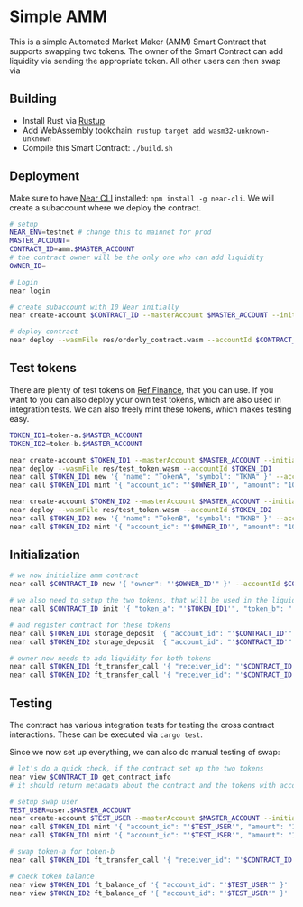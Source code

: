 # Simple AMM

This is a simple Automated Market Maker (AMM) Smart Contract that supports swapping two tokens.
The owner of the Smart Contract can add liquidity via sending the appropriate token.
All other users can then swap via 

## Building

- Install Rust via [Rustup](https://rustup.rs/)
- Add WebAssembly tookchain: `rustup target add wasm32-unknown-unknown`
- Compile this Smart Contract: `./build.sh`

## Deployment

Make sure to have [Near CLI](https://github.com/near/near-cli) installed: `npm install -g near-cli`.
We will create a subaccount where we deploy the contract.

```bash
# setup
NEAR_ENV=testnet # change this to mainnet for prod
MASTER_ACCOUNT=
CONTRACT_ID=amm.$MASTER_ACCOUNT
# the contract owner will be the only one who can add liquidity
OWNER_ID=

# Login
near login

# create subaccount with 10 Near initially
near create-account $CONTRACT_ID --masterAccount $MASTER_ACCOUNT --initialBalance 10

# deploy contract
near deploy --wasmFile res/orderly_contract.wasm --accountId $CONTRACT_ID
```

## Test tokens

There are plenty of test tokens on [Ref Finance](https://testnet.ref.finance/), that you can use.
If you want to you can also deploy your own test tokens, which are also used in integration tests.
We can also freely mint these tokens, which makes testing easy.

```bash
TOKEN_ID1=token-a.$MASTER_ACCOUNT
TOKEN_ID2=token-b.$MASTER_ACCOUNT

near create-account $TOKEN_ID1 --masterAccount $MASTER_ACCOUNT --initialBalance 2
near deploy --wasmFile res/test_token.wasm --accountId $TOKEN_ID1
near call $TOKEN_ID1 new '{ "name": "TokenA", "symbol": "TKNA" }' --accountId $TOKEN_ID1
near call $TOKEN_ID1 mint '{ "account_id": "'$OWNER_ID'", "amount": "1000000" }' --accountId $TOKEN_ID1

near create-account $TOKEN_ID2 --masterAccount $MASTER_ACCOUNT --initialBalance 2
near deploy --wasmFile res/test_token.wasm --accountId $TOKEN_ID2
near call $TOKEN_ID2 new '{ "name": "TokenB", "symbol": "TKNB" }' --accountId $TOKEN_ID2
near call $TOKEN_ID2 mint '{ "account_id": "'$OWNER_ID'", "amount": "1000000" }' --accountId $TOKEN_ID2
```

## Initialization

```bash
# we now initialize amm contract
near call $CONTRACT_ID new '{ "owner": "'$OWNER_ID'" }' --accountId $CONTRACT_ID

# we also need to setup the two tokens, that will be used in the liquidity pool for swapping
near call $CONTRACT_ID init '{ "token_a": "'$TOKEN_ID1'", "token_b": "'$TOKEN_ID2'" }' --accountId $CONTRACT_ID

# and register contract for these tokens
near call $TOKEN_ID1 storage_deposit '{ "account_id": "'$CONTRACT_ID'" }' --accountId $CONTRACT_ID --deposit 1
near call $TOKEN_ID2 storage_deposit '{ "account_id": "'$CONTRACT_ID'" }' --accountId $CONTRACT_ID --deposit 1

# owner now needs to add liquidity for both tokens
near call $TOKEN_ID1 ft_transfer_call '{ "receiver_id": "'$CONTRACT_ID'", "amount": "1000000", "msg": "" }' --accountId $OWNER_ID --depositYocto 1 --gas 300000000000000
near call $TOKEN_ID2 ft_transfer_call '{ "receiver_id": "'$CONTRACT_ID'", "amount": "1000000", "msg": "" }' --accountId $OWNER_ID --depositYocto 1 --gas 300000000000000
```

## Testing

The contract has various integration tests for testing the cross contract interactions.
These can be executed via `cargo test`.

Since we now set up everything, we can also do manual testing of swap:

```bash
# let's do a quick check, if the contract set up the two tokens
near view $CONTRACT_ID get_contract_info
# it should return metadata about the contract and the tokens with accountId, name, supply, symbol, decimals

# setup swap user
TEST_USER=user.$MASTER_ACCOUNT
near create-account $TEST_USER --masterAccount $MASTER_ACCOUNT --initialBalance 2
near call $TOKEN_ID1 mint '{ "account_id": "'$TEST_USER'", "amount": "1000000" }' --accountId $TOKEN_ID1
near call $TOKEN_ID1 mint '{ "account_id": "'$TEST_USER'", "amount": "1000000" }' --accountId $TOKEN_ID2

# swap token-a for token-b
near call $TOKEN_ID1 ft_transfer_call '{ "receiver_id": "'$CONTRACT_ID'", "amount": "1000", "msg": "" }' --accountId $TEST_USER --depositYocto 1 --gas 300000000000000

# check token balance
near view $TOKEN_ID1 ft_balance_of '{ "account_id": "'$TEST_USER'" }'
near view $TOKEN_ID2 ft_balance_of '{ "account_id": "'$TEST_USER'" }'
```
